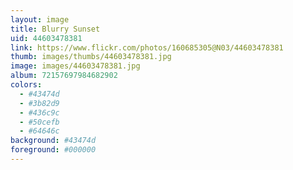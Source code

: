 ```yaml
---
layout: image
title: Blurry Sunset
uid: 44603478381
link: https://www.flickr.com/photos/160685305@N03/44603478381
thumb: images/thumbs/44603478381.jpg
image: images/44603478381.jpg
album: 72157697984682902
colors: 
  - #43474d
  - #3b82d9
  - #436c9c
  - #50cefb
  - #64646c
background: #43474d
foreground: #000000
---
```


